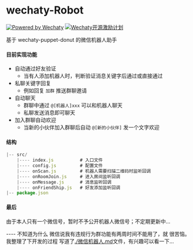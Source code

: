 # wechaty-Robot

[![Powered by Wechaty](https://img.shields.io/badge/Powered%20By-Wechaty-green.svg)](https://github.com/chatie/wechaty)
[![Wechaty开源激励计划](https://img.shields.io/badge/Wechaty-开源激励计划-green.svg)](https://github.com/juzibot/Welcome/wiki/Everything-about-Wechaty)

基于 wechaty-puppet-donut 的微信机器人助手



#### 目前实现功能

- 自动通过好友验证
  - 当有人添加机器人时，判断验证消息关键字后通过或直接通过
- 私聊关键字回复
  - 例如回复 `加群` 推送群聊邀请
- 自动聊天
  - 群聊中通过 `@[机器人]xxx` 可以和机器人聊天
  - 私聊发送消息即可聊天
- 加入群聊自动欢迎
  - 当新的小伙伴加入群聊后自动 `@[新的小伙伴]` 发一个文字欢迎



#### 结构

```js
|-- src/
    |---- index.js	        # 入口文件
    |---- config.js		  	# 配置文件
    |---- onScan.js			# 机器人需要扫描二维码时监听回调
    |---- onRoomJoin.js 	# 进入房间监听回调
    |---- onMessage.js		# 消息监听回调
    |---- onFriendShip.js	# 好友添加监听回调
|-- package.json
```



#### 最后
由于本人只有一个微信号，暂时不予公开机器人微信号；不定期更新中...

---- 不知道为什么 微信说我有违规行为群功能有两周时间不能用了，就 很苦恼。我整理了下开发的过程 写道了[./微信机器人.md](./微信机器人.md)文件，有兴趣可以看一下...
